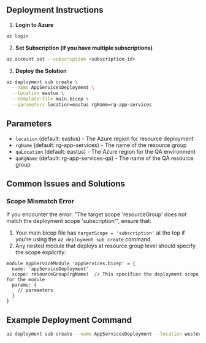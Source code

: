 ## Deployment Instructions

1. **Login to Azure**

```bash
az login
```

2. **Set Subscription (if you have multiple subscriptions)**

```bash
az account set --subscription <subscription-id>
```

3. **Deploy the Solution**

```bash
az deployment sub create \
  --name AppServicesDeployment \
  --location eastus \
  --template-file main.bicep \
  --parameters location=eastus rgName=rg-app-services
```

## Parameters

- `location` (default: eastus) - The Azure region for resource deployment
- `rgName` (default: rg-app-services) - The name of the resource group
- `qaLocation` (default: eastus) - The Azure region for the QA environment
- `qaRgName` (default: rg-app-services-qa) - The name of the QA resource group

## Common Issues and Solutions

### Scope Mismatch Error
If you encounter the error: "The target scope 'resourceGroup' does not match the deployment scope 'subscription'", ensure that:

1. Your main.bicep file has `targetScope = 'subscription'` at the top if you're using the `az deployment sub create` command
2. Any nested module that deploys at resource group level should specify the scope explicitly:

```bicep
module appServiceModule 'appServices.bicep' = {
  name: 'appServiceDeployment'
  scope: resourceGroup(rgName)  // This specifies the deployment scope for the module
  params: {
    // parameters
  }
}
```

## Example Deployment Command

```bash
az deployment sub create --name AppServicesDeployment --location westeurope --template-file main.bicep --parameters location=westeurope rgName=dev-nho-rg env=qa
```


